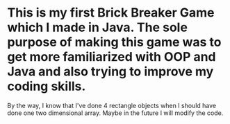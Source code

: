# This is my first Brick Breaker Game which I made in Java. The sole purpose of making this game was to get more familiarized with OOP and Java and also trying to improve my coding skills.

By the way, I know that I've done 4 rectangle objects when I should have done one two dimensional array. Maybe in the future I will modify the code. 

